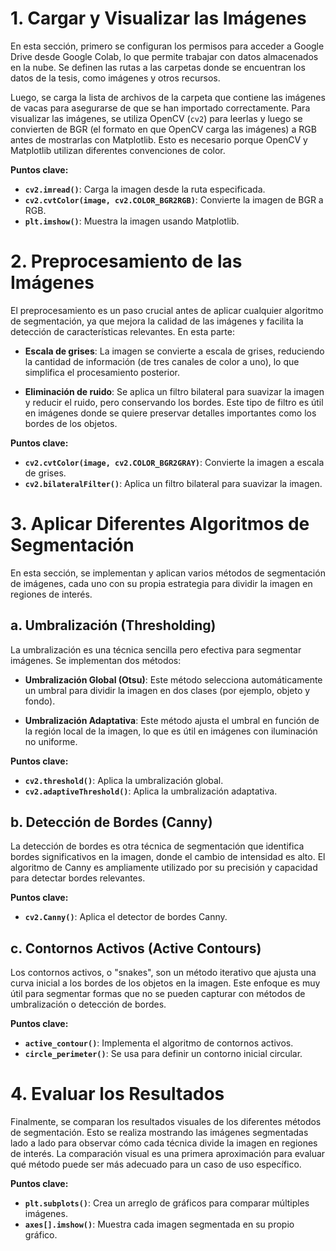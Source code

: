 # 1. Cargar y Visualizar las Imágenes

En esta sección, primero se configuran los permisos para acceder a Google Drive desde Google Colab, lo que permite trabajar con datos almacenados en la nube. Se definen las rutas a las carpetas donde se encuentran los datos de la tesis, como imágenes y otros recursos.

Luego, se carga la lista de archivos de la carpeta que contiene las imágenes de vacas para asegurarse de que se han importado correctamente. Para visualizar las imágenes, se utiliza OpenCV (`cv2`) para leerlas y luego se convierten de BGR (el formato en que OpenCV carga las imágenes) a RGB antes de mostrarlas con Matplotlib. Esto es necesario porque OpenCV y Matplotlib utilizan diferentes convenciones de color.

**Puntos clave:**
- **`cv2.imread()`**: Carga la imagen desde la ruta especificada.
- **`cv2.cvtColor(image, cv2.COLOR_BGR2RGB)`**: Convierte la imagen de BGR a RGB.
- **`plt.imshow()`**: Muestra la imagen usando Matplotlib.

# 2. Preprocesamiento de las Imágenes

El preprocesamiento es un paso crucial antes de aplicar cualquier algoritmo de segmentación, ya que mejora la calidad de las imágenes y facilita la detección de características relevantes. En esta parte:

- **Escala de grises**: La imagen se convierte a escala de grises, reduciendo la cantidad de información (de tres canales de color a uno), lo que simplifica el procesamiento posterior.
  
- **Eliminación de ruido**: Se aplica un filtro bilateral para suavizar la imagen y reducir el ruido, pero conservando los bordes. Este tipo de filtro es útil en imágenes donde se quiere preservar detalles importantes como los bordes de los objetos.

**Puntos clave:**
- **`cv2.cvtColor(image, cv2.COLOR_BGR2GRAY)`**: Convierte la imagen a escala de grises.
- **`cv2.bilateralFilter()`**: Aplica un filtro bilateral para suavizar la imagen.

# 3. Aplicar Diferentes Algoritmos de Segmentación

En esta sección, se implementan y aplican varios métodos de segmentación de imágenes, cada uno con su propia estrategia para dividir la imagen en regiones de interés.

## a. Umbralización (Thresholding)

La umbralización es una técnica sencilla pero efectiva para segmentar imágenes. Se implementan dos métodos:

- **Umbralización Global (Otsu)**: Este método selecciona automáticamente un umbral para dividir la imagen en dos clases (por ejemplo, objeto y fondo).
  
- **Umbralización Adaptativa**: Este método ajusta el umbral en función de la región local de la imagen, lo que es útil en imágenes con iluminación no uniforme.

**Puntos clave:**
- **`cv2.threshold()`**: Aplica la umbralización global.
- **`cv2.adaptiveThreshold()`**: Aplica la umbralización adaptativa.

## b. Detección de Bordes (Canny)

La detección de bordes es otra técnica de segmentación que identifica bordes significativos en la imagen, donde el cambio de intensidad es alto. El algoritmo de Canny es ampliamente utilizado por su precisión y capacidad para detectar bordes relevantes.

**Puntos clave:**
- **`cv2.Canny()`**: Aplica el detector de bordes Canny.

## c. Contornos Activos (Active Contours)

Los contornos activos, o "snakes", son un método iterativo que ajusta una curva inicial a los bordes de los objetos en la imagen. Este enfoque es muy útil para segmentar formas que no se pueden capturar con métodos de umbralización o detección de bordes.

**Puntos clave:**
- **`active_contour()`**: Implementa el algoritmo de contornos activos.
- **`circle_perimeter()`**: Se usa para definir un contorno inicial circular.

# 4. Evaluar los Resultados

Finalmente, se comparan los resultados visuales de los diferentes métodos de segmentación. Esto se realiza mostrando las imágenes segmentadas lado a lado para observar cómo cada técnica divide la imagen en regiones de interés. La comparación visual es una primera aproximación para evaluar qué método puede ser más adecuado para un caso de uso específico.

**Puntos clave:**
- **`plt.subplots()`**: Crea un arreglo de gráficos para comparar múltiples imágenes.
- **`axes[].imshow()`**: Muestra cada imagen segmentada en su propio gráfico.
